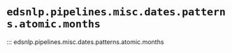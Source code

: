 # `edsnlp.pipelines.misc.dates.patterns.atomic.months`

::: edsnlp.pipelines.misc.dates.patterns.atomic.months
